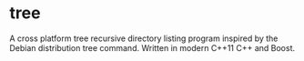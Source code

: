 # tree
A cross platform tree recursive directory listing program inspired by the Debian distribution tree command. Written in modern C++11 C++ and Boost.
